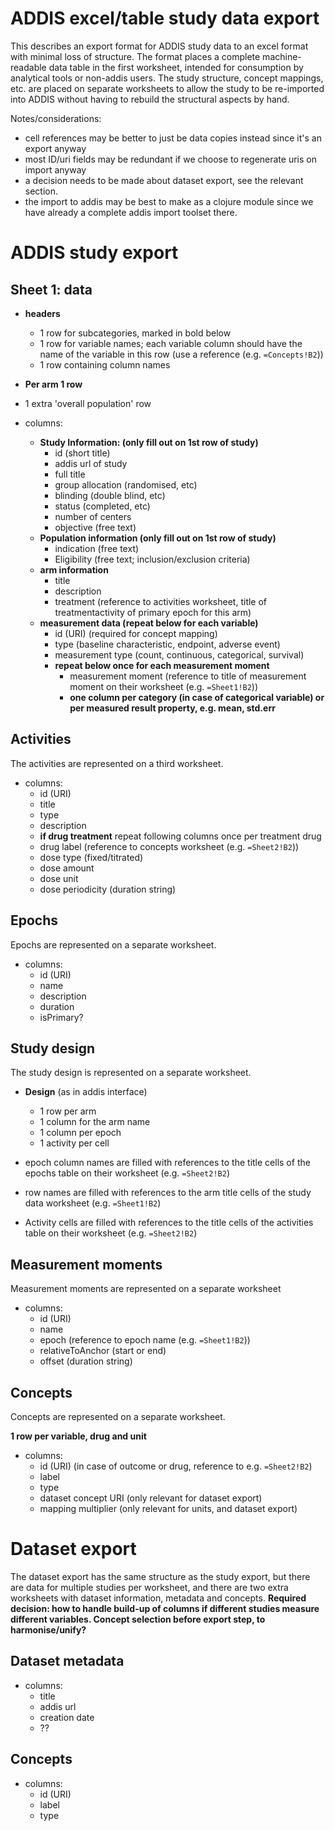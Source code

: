 ADDIS excel/table study data export
===================================

This describes an export format for ADDIS study data to an excel format with minimal loss of structure. The format places a complete machine-readable data table in the first worksheet, intended for consumption by analytical tools or non-addis users. The study structure, concept mappings, etc. are placed on separate worksheets to allow the study to be re-imported into ADDIS without having to rebuild the structural aspects by hand.

Notes/considerations:

- cell references may be better to just be data copies instead since it's an export anyway
- most ID/uri fields may be redundant if we choose to regenerate uris on import anyway
- a decision needs to be made about dataset export, see the relevant section.
- the import to addis may be best to make as a clojure module since we have already a complete addis import toolset there.

ADDIS study export
==================

Sheet 1: data
-------------

- **headers**
  - 1 row for subcategories, marked in bold below
  - 1 row for variable names; each variable column should have the name of the variable in this row (use a reference (e.g. `=Concepts!B2`))
  - 1 row containing column names 

- **Per arm 1 row**
- 1 extra 'overall population' row

- columns: 
  - **Study Information: (only fill out on 1st row of study)**
    - id (short title)
    - addis url of study
    - full title
    - group allocation (randomised, etc)
    - blinding (double blind, etc)
    - status (completed, etc)
    - number of centers
    - objective (free text)
  - **Population information (only fill out on 1st row of study)**
    - indication (free text)
    - Eligibility (free text; inclusion/exclusion criteria)
  - **arm information**
    - title
    - description
    - treatment (reference to activities worksheet, title of treatmentactivity of primary epoch for this arm)
  - **measurement data (repeat below for each variable)**
    - id (URI) (required for concept mapping)
    - type (baseline characteristic, endpoint, adverse event)
    - measurement type (count, continuous, categorical, survival)
    - **repeat below once for each measurement moment**
      - measurement moment (reference to title of measurement moment on their worksheet (e.g. `=Sheet1!B2`))
      - **one column per category (in case of categorical variable) or per measured result property, e.g. mean, std.err**

Activities
----------

The activities are represented on a third worksheet.

- columns:
  - id (URI)
  - title
  - type
  - description
  - **if drug treatment** repeat following columns once per treatment drug
  - drug label (reference to concepts worksheet (e.g. `=Sheet2!B2`))
  - dose type (fixed/titrated)
  - dose amount
  - dose unit
  - dose periodicity (duration string)

Epochs
------

Epochs are represented on a separate worksheet.

- columns:
  - id (URI)
  - name
  - description
  - duration
  - isPrimary?

Study design
------------

The study design is represented on a separate worksheet.

- **Design** (as in addis interface)
  - 1 row per arm
  - 1 column for the arm name
  - 1 column per epoch
  - 1 activity per cell

- epoch column names are filled with references to the title cells of the epochs table on their worksheet (e.g. `=Sheet2!B2`)
- row names are filled with references to the arm title cells of the study data worksheet (e.g. `=Sheet1!B2`)
- Activity cells are filled with references to the title cells of the activities table on their worksheet (e.g. `=Sheet2!B2`)


Measurement moments
-------------------

Measurement moments are represented on a separate worksheet

- columns: 
  - id (URI)
  - name
  - epoch (reference to epoch name (e.g. `=Sheet1!B2`))
  - relativeToAnchor (start or end)
  - offset (duration string)

Concepts
--------

Concepts are represented on a separate worksheet.

**1 row per variable, drug and unit**

- columns:
  - id (URI) (in case of outcome or drug, reference to e.g. `=Sheet2!B2`)
  - label
  - type
  - dataset concept URI (only relevant for dataset export)
  - mapping multiplier (only relevant for units, and dataset export)

Dataset export
==============

The dataset export has the same structure as the study export, but there are data for multiple studies per worksheet, and there are two extra worksheets with dataset information, metadata and concepts.
**Required decision: how to handle build-up of columns if different studies measure different variables. Concept selection before export step, to harmonise/unify?**

Dataset metadata
----------------

- columns: 
  - title
  - addis url
  - creation date
  - ??

Concepts
--------

- columns:
  - id (URI)
  - label
  - type

